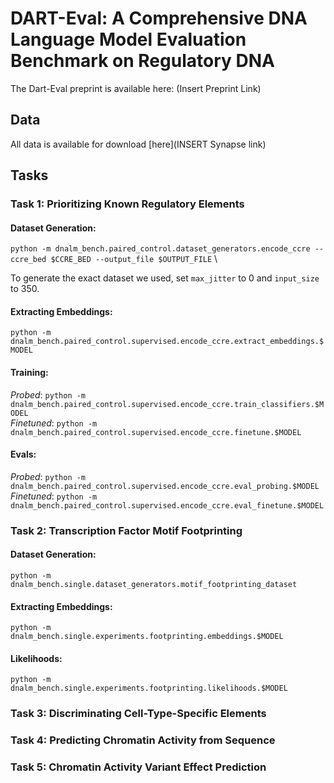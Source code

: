 # DART-Eval: A Comprehensive DNA Language Model Evaluation Benchmark on Regulatory DNA

The Dart-Eval preprint is available here:
(Insert Preprint Link)

## Data
All data is available for download [here](INSERT Synapse link)

## Tasks

### Task 1: Prioritizing Known Regulatory Elements

#### Dataset Generation:
`python -m dnalm_bench.paired_control.dataset_generators.encode_ccre --ccre_bed $CCRE_BED --output_file $OUTPUT_FILE` \

To generate the exact dataset we used, set `max_jitter` to 0 and `input_size` to 350. 

#### Extracting Embeddings: 
`python -m dnalm_bench.paired_control.supervised.encode_ccre.extract_embeddings.$MODEL`

#### Training:
_Probed_: `python -m dnalm_bench.paired_control.supervised.encode_ccre.train_classifiers.$MODEL` \
_Finetuned_: `python -m dnalm_bench.paired_control.supervised.encode_ccre.finetune.$MODEL`

#### Evals:
_Probed_: `python -m dnalm_bench.paired_control.supervised.encode_ccre.eval_probing.$MODEL` \
_Finetuned_: `python -m dnalm_bench.paired_control.supervised.encode_ccre.eval_finetune.$MODEL`

### Task 2: Transcription Factor Motif Footprinting

#### Dataset Generation:
`python -m dnalm_bench.single.dataset_generators.motif_footprinting_dataset`

#### Extracting Embeddings: 
`python -m dnalm_bench.single.experiments.footprinting.embeddings.$MODEL`

#### Likelihoods:
`python -m dnalm_bench.single.experiments.footprinting.likelihoods.$MODEL`

### Task 3: Discriminating Cell-Type-Specific Elements

### Task 4: Predicting Chromatin Activity from Sequence

### Task 5: Chromatin Activity Variant Effect Prediction

